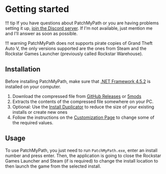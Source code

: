 # Getting started

!!! tip
    If you have questions about PatchMyPath or you are having problems setting it up, [join the Discord server](https://discord.gg/Cf6sspj). If I'm not available, just mention me and I'll answer as soon as possible.

!!! warning
    PatchMyPath does not supports pirate copies of Grand Theft Auto V, the only versions supported are the ones from Steam and the Rockstar Games Launcher (previously called Rockstar Warehouse).

## Installation

Before installing PatchMyPath, make sure that [.NET Framework 4.5.2](https://dotnet.microsoft.com/download/dotnet-framework/net452) is installed on your computer.

1. Download the compressed file from [GitHub Releases][releases-url] or [5mods][5mods-url]
2. Extracts the contents of the compressed file somewhere on your PC.
3. Optional: Use the [Install Duplicator](tutorials/duplicating.md) to reduce the size of your existing installs or create new ones
4. Follow the instructions on the [Customization Page](customization.md) to change some of the required values.

## Usage

To use PatchMyPath, you just need to run `PatchMyPath.exe`, enter an install number and press enter. Then, the application is going to close the Rockstar Games Launcher and Steam (if is required) to change the install location to then launch the game from the selected install.

[releases-url]: https://github.com/justalemon/PatchMyPath/releases
[5mods-url]: https://www.gta5-mods.com/tools/patchmypath
